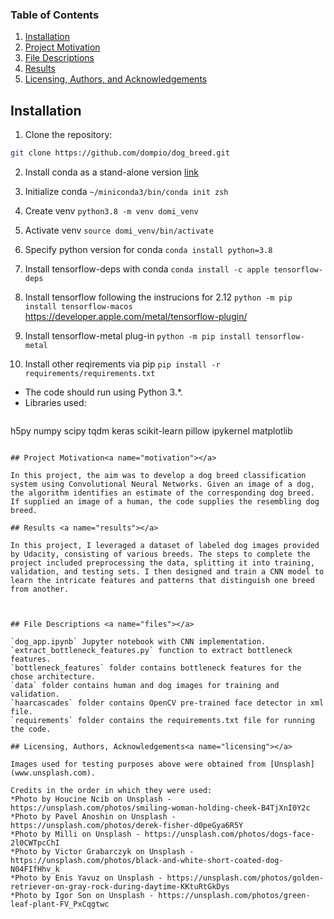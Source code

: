 
### Table of Contents

1. [Installation](#installation)
2. [Project Motivation](#motivation)
3. [File Descriptions](#files)
4. [Results](#results)
5. [Licensing, Authors, and Acknowledgements](#licensing)

## Installation <a name="installation"></a>
1. Clone the repository:

  ```bash
  git clone https://github.com/dompio/dog_breed.git
  ```

2. Install conda as a stand-alone version [link](https://docs.conda.io/projects/miniconda/en/latest/)

3. Initialize conda `~/miniconda3/bin/conda init zsh`

4. Create venv `python3.8 -m venv domi_venv`

5. Activate venv `source domi_venv/bin/activate`

6. Specify python version for conda `conda install python=3.8`

7. Install tensorflow-deps with conda `conda install -c apple tensorflow-deps`

8. Install tensorflow following the instrucions for 2.12 `python -m pip install tensorflow-macos` https://developer.apple.com/metal/tensorflow-plugin/

9. Install tensorflow-metal plug-in `python -m pip install tensorflow-metal`

10. Install other reqirements via pip `pip install -r requirements/requirements.txt`
   
* The code should run using Python 3.*.
* Libraries used:
  ```opencv-python
h5py
numpy
scipy
tqdm
keras
scikit-learn
pillow
ipykernel
matplotlib  
```

## Project Motivation<a name="motivation"></a>

In this project, the aim was to develop a dog breed classification system using Convolutional Neural Networks. Given an image of a dog, the algorithm identifies an estimate of the corresponding dog breed. If supplied an image of a human, the code supplies the resembling dog breed.

## Results <a name="results"></a>

In this project, I leveraged a dataset of labeled dog images provided by Udacity, consisting of various breeds. The steps to complete the project included preprocessing the data, splitting it into training, validation, and testing sets. I then designed and train a CNN model to learn the intricate features and patterns that distinguish one breed from another.



## File Descriptions <a name="files"></a>

`dog_app.ipynb` Jupyter notebook with CNN implementation.
`extract_bottleneck_features.py` function to extract bottleneck features.
`bottleneck_features` folder contains bottleneck features for the chose architecture.
`data` folder contains human and dog images for training and validation.
`haarcascades` folder contains OpenCV pre-trained face detector in xml file.
`requirements` folder contains the requirements.txt file for running the code.

## Licensing, Authors, Acknowledgements<a name="licensing"></a>

Images used for testing purposes above were obtained from [Unsplash](www.unsplash.com). 

Credits in the order in which they were used: 
*Photo by Houcine Ncib on Unsplash - https://unsplash.com/photos/smiling-woman-holding-cheek-B4TjXnI0Y2c
*Photo by Pavel Anoshin on Unsplash - https://unsplash.com/photos/derek-fisher-d0peGya6R5Y
*Photo by Milli on Unsplash - https://unsplash.com/photos/dogs-face-2l0CWTpcChI
*Photo by Victor Grabarczyk on Unsplash - https://unsplash.com/photos/black-and-white-short-coated-dog-N04FIfHhv_k
*Photo by Enis Yavuz on Unsplash - https://unsplash.com/photos/golden-retriever-on-gray-rock-during-daytime-KKtuRtGkDys
*Photo by Igor Son on Unsplash - https://unsplash.com/photos/green-leaf-plant-FV_PxCqgtwc
